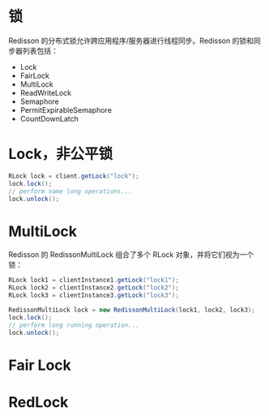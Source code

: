 # 锁

Redisson 的分布式锁允许跨应用程序/服务器进行线程同步。Redisson 的锁和同步器列表包括：

- Lock
- FairLock
- MultiLock
- ReadWriteLock
- Semaphore
- PermitExpirableSemaphore
- CountDownLatch

# Lock，非公平锁

```java
RLock lock = client.getLock("lock");
lock.lock();
// perform some long operations...
lock.unlock();
```

# MultiLock

Redisson 的 RedissonMultiLock 组合了多个 RLock 对象，并将它们视为一个锁：

```java
RLock lock1 = clientInstance1.getLock("lock1");
RLock lock2 = clientInstance2.getLock("lock2");
RLock lock3 = clientInstance3.getLock("lock3");

RedissonMultiLock lock = new RedissonMultiLock(lock1, lock2, lock3);
lock.lock();
// perform long running operation...
lock.unlock();
```

# Fair Lock

# RedLock
